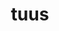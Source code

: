 ---
title: tuus
meaning: your
ch: nine
pos: totadjective
femstem: tu
femend: a
neutstem: tu
neutend: um
mt: yes
mt8thru10: yes
f3: yes
f: yes
---